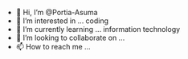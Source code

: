 - 👋 Hi, I’m @Portia-Asuma
- 👀 I’m interested in ... coding
- 🌱 I’m currently learning ... information technology
- 💞️ I’m looking to collaborate on ...
- 📫 How to reach me ...

<!---
Portia-Asuma/Portia-Asuma is a ✨ special ✨ repository because its `README.md` (this file) appears on your GitHub profile.
You can click the Preview link to take a look at your changes.
--->
